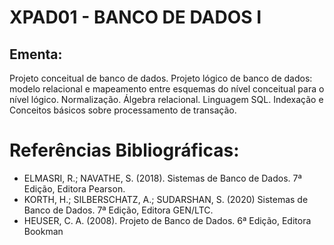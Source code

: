 # XPAD01 - BANCO DE DADOS I

## Ementa:
Projeto conceitual de banco de dados. Projeto lógico de banco de dados: modelo relacional e mapeamento entre
esquemas do nível conceitual para o nível lógico. Normalização. Álgebra relacional. Linguagem SQL. Indexação e
Conceitos básicos sobre processamento de transação.

# Referências Bibliográficas:
- ELMASRI, R.; NAVATHE, S. (2018). Sistemas de Banco de Dados. 7ª Edição, Editora Pearson.
- KORTH, H.; SILBERSCHATZ, A.; SUDARSHAN, S. (2020) Sistemas de Banco de Dados. 7ª Edição,
Editora GEN/LTC.
- HEUSER, C. A. (2008). Projeto de Banco de Dados. 6ª Edição, Editora Bookman
